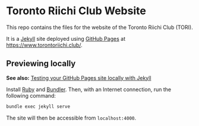 # Toronto Riichi Club Website

This repo contains the files for the website of the Toronto Riichi Club (TORI).

It is a [Jekyll][] site deployed using [GitHub Pages][] at <https://www.torontoriichi.club/>.

[Jekyll]: https://help.github.com/en/articles/about-github-pages-and-jekyll
[GitHub Pages]: https://pages.github.com/

## Previewing locally

**See also:** [Testing your GitHub Pages site locally with Jekyll][github-pages-local]

[github-pages-local]: https://help.github.com/en/articles/testing-your-github-pages-site-locally-with-jekyll

Install [Ruby][] and [Bundler][].
Then, with an Internet connection, run the following command:

```sh
bundle exec jekyll serve
```

The site will then be accessible from `localhost:4000`.

[Ruby]: https://www.ruby-lang.org/en/documentation/installation/
[Bundler]: https://bundler.io/
